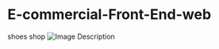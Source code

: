 # E-commercial-Front-End-web
shoes shop
![Image Description](C:\footcap-master\readme-images\image.png)
